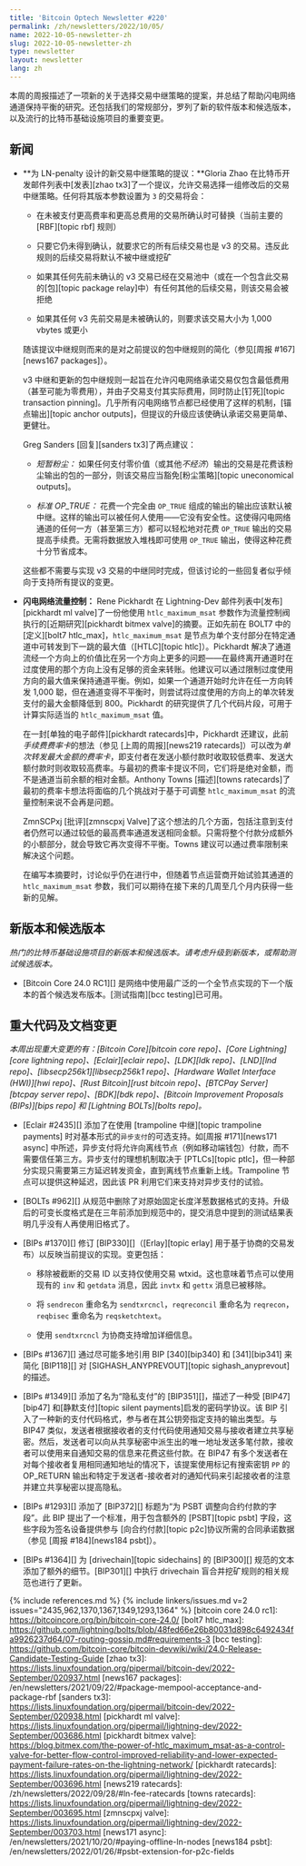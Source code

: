 ```yaml
---
title: 'Bitcoin Optech Newsletter #220'
permalink: /zh/newsletters/2022/10/05/
name: 2022-10-05-newsletter-zh
slug: 2022-10-05-newsletter-zh
type: newsletter
layout: newsletter
lang: zh
---
```

本周的周报描述了一项新的关于选择交易中继策略的提案，并总结了帮助闪电网络通道保持平衡的研究。还包括我们的常规部分，罗列了新的软件版本和候选版本，以及流行的比特币基础设施项目的重要变更。

## 新闻

- **为 LN-penalty 设计的新交易中继策略的提议：**Gloria Zhao 在比特币开发邮件列表中[发表][zhao tx3]了一个提议，允许交易选择一组修改后的交易中继策略。任何将其版本参数设置为 `3` 的交易将会：

    * 在未被支付更高费率和更高总费用的交易所确认时可替换（当前主要的 [RBF][topic rbf] 规则）

    * 只要它仍未得到确认，就要求它的所有后续交易也是 v3 的交易。违反此规则的后续交易将默认不被中继或挖矿

    * 如果其任何先前未确认的 v3 交易已经在交易池中（或在一个包含此交易的[包][topic package relay]中）有任何其他的后续交易，则该交易会被拒绝

    * 如果其任何 v3 先前交易是未被确认的，则要求该交易大小为 1,000 vbytes 或更小

    随该提议中继规则而来的是对之前提议的包中继规则的简化（参见[周报 #167][news167 packages]）。

    v3 中继和更新的包中继规则一起旨在允许闪电网络承诺交易仅包含最低费用（甚至可能为零费用），并由子交易支付其实际费用，同时防止[钉死][topic transaction pinning]。几乎所有闪电网络节点都已经使用了这样的机制，[锚点输出][topic anchor outputs]，但提议的升级应该使确认承诺交易更简单、更健壮。

    Greg Sanders [回复][sanders tx3]了两点建议：

    * *短暂粉尘：* 如果任何支付零价值（或其他*不经济*）输出的交易是花费该粉尘输出的包的一部分，则该交易应当豁免[粉尘策略][topic uneconomical outputs]。

    * *标准 OP_TRUE：* 花费一个完全由 `OP_TRUE` 组成的输出的输出应该默认被中继。这样的输出可以被任何人使用——它没有安全性。这使得闪电网络通道的任何一方（甚至第三方）都可以轻松地对花费 `OP_TRUE` 输出的交易提高手续费。无需将数据放入堆栈即可使用 `OP_TRUE` 输出，使得这种花费十分节省成本。

    这些都不需要与实现 v3 交易的中继同时完成，但该讨论的一些回复者似乎倾向于支持所有提议的变更。

- **<!--ln-flow-control-->闪电网络流量控制：** Rene Pickhardt 在 Lightning-Dev 邮件列表中[发布][pickhardt ml valve]了一份他使用 `htlc_maximum_msat` 参数作为流量控制阀执行的[近期研究][pickhardt bitmex valve]的摘要。正如先前在 BOLT7 中的[定义][bolt7 htlc_max]，`htlc_maximum_msat` 是节点为单个支付部分在特定通道中可转发到下一跳的最大值（[HTLC][topic htlc]）。Pickhardt 解决了通道流经一个方向上的价值比在另一个方向上更多的问题——在最终离开通道时在过度使用的那个方向上没有足够的资金来转账。他建议可以通过限制过度使用方向的最大值来保持通道平衡。例如，如果一个通道开始时允许在任一方向转发 1,000 聪，但在通道变得不平衡时，则尝试将过度使用的方向上的单次转发支付的最大金额降低到 800。Pickhardt 的研究提供了几个代码片段，可用于计算实际适当的 `htlc_maximum_msat` 值。

    在一封[单独的电子邮件][pickhardt ratecards]中，Pickhardt 还建议，此前*手续费费率卡*的想法（参见 [上周的周报][news219 ratecards]）可以改为*单次转发最大金额的费率卡*，即支付者在发送小额付款时收取较低费率、发送大额付款时则收取较高费率。与最初的费率卡提议不同，它们将是绝对金额，而不是通道当前余额的相对金额。Anthony Towns [描述][towns ratecards]了最初的费率卡想法将面临的几个挑战对于基于可调整 `htlc_maximum_msat` 的流量控制来说不会再是问题。

    ZmnSCPxj [批评][zmnscpxj Valve]了这个想法的几个方面，包括注意到支付者仍然可以通过较低的最高费率通道发送相同金额。只需将整个付款分成额外的小额部分，就会导致它再次变得不平衡。Towns 建议可以通过费率限制来解决这个问题。

    在编写本摘要时，讨论似乎仍在进行中，但随着节点运营商开始试验其通道的 `htlc_maximum_msat` 参数，我们可以期待在接下来的几周至几个月内获得一些新的见解。

## 新版本和候选版本

*热门的比特币基础设施项目的新版本和候选版本。请考虑升级到新版本，或帮助测试候选版本。*

- [Bitcoin Core 24.0 RC1][] 是网络中使用最广泛的一个全节点实现的下一个版本的首个候选发布版本。[测试指南][bcc testing]已可用。

## 重大代码及文档变更

*本周出现重大变更的有：[Bitcoin Core][bitcoin core repo]、[Core Lightning][core lightning repo]、[Eclair][eclair repo]、[LDK][ldk repo]、[LND][lnd repo]、[libsecp256k1][libsecp256k1 repo]、[Hardware Wallet Interface (HWI)][hwi repo]、[Rust Bitcoin][rust bitcoin repo]、[BTCPay Server][btcpay server repo]、[BDK][bdk repo]、[Bitcoin Improvement Proposals (BIPs)][bips repo] 和 [Lightning BOLTs][bolts repo]。*

- [Eclair #2435][] 添加了在使用 [trampoline 中继][topic trampoline payments] 时对基本形式的`异步支付`的可选支持。如[周报 #171][news171 async] 中所述，异步支付将允许向离线节点（例如移动端钱包）付款，而不需要信任第三方。异步支付的理想机制取决于 [PTLCs][topic ptlc]，但一种部分实现只需要第三方延迟转发资金，直到离线节点重新上线。Trampoline 节点可以提供这种延迟，因此该 PR 利用它们来支持对异步支付的试验。

- [BOLTs #962][] 从规范中删除了对原始固定长度洋葱数据格式的支持。升级后的可变长度格式是在三年前添加到规范中的，提交消息中提到的测试结果表明几乎没有人再使用旧格式了。

- [BIPs #1370][] 修订 [BIP330][]（[Erlay][topic erlay] 用于基于协商的交易发布）以反映当前提议的实现。变更包括：

  - 移除被截断的交易 ID 以支持仅使用交易 wtxid。这也意味着节点可以使用现有的 `inv` 和 `getdata` 消息，因此 `invtx` 和 `gettx` 消息已被移除。

  - 将 `sendrecon` 重命名为 `sendtxrcncl`，`reqreconcil` 重命名为 `reqrecon`，`reqbisec` 重命名为 `reqsketchtext`。

  - 使用 `sendtxrcncl` 为协商支持增加详细信息。

- [BIPs #1367][] 通过尽可能多地引用 BIP [340][bip340] 和 [341][bip341] 来简化 [BIP118][] 对 [SIGHASH_ANYPREVOUT][topic sighash_anyprevout] 的描述。

- [BIPs #1349][] 添加了名为“隐私支付”的 [BIP351][]，描述了一种受 [BIP47][bip47] 和[静默支付][topic silent payments]启发的密码学协议。该 BIP 引入了一种新的支付代码格式，参与者在其公钥旁指定支持的输出类型。与 BIP47 类似，发送者根据接收者的支付代码使用通知交易与接收者建立共享秘密。然后，发送者可以向从共享秘密中派生出的唯一地址发送多笔付款，接收者可以使用来自通知交易的信息来花费这些付款。在 BIP47 有多个发送者在对每个接收者复用相同通知地址的情况下，该提案使用标记有搜索密钥 `PP` 的 OP_RETURN 输出和特定于发送者-接收者对的通知代码来引起接收者的注意并建立共享秘密以提高隐私。

- [BIPs #1293][] 添加了 [BIP372][] 标题为“为 PSBT 调整向合约付款的字段”。此 BIP 提出了一个标准，用于包含额外的 [PSBT][topic psbt] 字段，这些字段为签名设备提供参与 [向合约付款][topic p2c]协议所需的合同承诺数据（参见 [周报 #184][news184 psbt]）。

- [BIPs #1364][] 为 [drivechain][topic sidechains] 的 [BIP300][] 规范的文本添加了额外的细节。[BIP301][] 中执行 drivechain 盲合并挖矿规则的相关规范也进行了更新。

{% include references.md %}
{% include linkers/issues.md v=2 issues="2435,962,1370,1367,1349,1293,1364" %}
[bitcoin core 24.0 rc1]: https://bitcoincore.org/bin/bitcoin-core-24.0/
[bolt7 htlc_max]: https://github.com/lightning/bolts/blob/48fed66e26b80031d898c6492434fa9926237d64/07-routing-gossip.md#requirements-3
[bcc testing]: https://github.com/bitcoin-core/bitcoin-devwiki/wiki/24.0-Release-Candidate-Testing-Guide
[zhao tx3]: https://lists.linuxfoundation.org/pipermail/bitcoin-dev/2022-September/020937.html
[news167 packages]: /en/newsletters/2021/09/22/#package-mempool-acceptance-and-package-rbf
[sanders tx3]: https://lists.linuxfoundation.org/pipermail/bitcoin-dev/2022-September/020938.html
[pickhardt ml valve]: https://lists.linuxfoundation.org/pipermail/lightning-dev/2022-September/003686.html
[pickhardt bitmex valve]: https://blog.bitmex.com/the-power-of-htlc_maximum_msat-as-a-control-valve-for-better-flow-control-improved-reliability-and-lower-expected-payment-failure-rates-on-the-lightning-network/
[pickhardt ratecards]: https://lists.linuxfoundation.org/pipermail/lightning-dev/2022-September/003696.html
[news219 ratecards]: /zh/newsletters/2022/09/28/#ln-fee-ratecards
[towns ratecards]: https://lists.linuxfoundation.org/pipermail/lightning-dev/2022-September/003695.html
[zmnscpxj valve]: https://lists.linuxfoundation.org/pipermail/lightning-dev/2022-September/003703.html
[news171 async]: /en/newsletters/2021/10/20/#paying-offline-ln-nodes
[news184 psbt]: /en/newsletters/2022/01/26/#psbt-extension-for-p2c-fields
